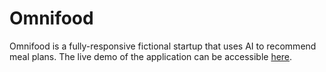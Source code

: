 # Omnifood
Omnifood is a fully-responsive fictional startup that uses AI to recommend meal plans.
The live demo of the application can be accessible [here](https://av2001.github.io/omnifood/).

